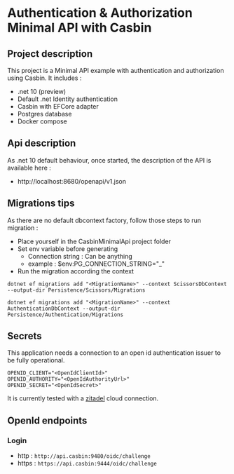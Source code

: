 # Authentication & Authorization Minimal API with Casbin

## Project description
This project is a Minimal API example with authentication and authorization using Casbin.
It includes :
- .net 10 (preview)
- Default .net Identity authentication
- Casbin with EFCore adapter
- Postgres database
- Docker compose

## Api description
As .net 10 default behaviour, once started, the description of the API is available here :
- http://localhost:8680/openapi/v1.json

## Migrations tips
As there are no default dbcontext factory, follow those steps to run migration :
- Place yourself in the CasbinMinimalApi project folder
- Set env variable before generating
  - Connection string : Can be anything
  - example : $env:PG_CONNECTION_STRING="_"
- Run the migration according the context
```
dotnet ef migrations add "<MigrationName>" --context ScissorsDbContext --output-dir Persistence/Scissors/Migrations
```
```
dotnet ef migrations add "<MigrationName>" --context AuthenticationDbContext --output-dir Persistence/Authentication/Migrations
```

## Secrets
This application needs a connection to an open id authentication issuer to be fully operational.
```env
OPENID_CLIENT="<OpenIdClientId>"
OPENID_AUTHORITY="<OpenIdAuthorityUrl>"
OPENID_SECRET="<OpenIdSecret>"
```
It is currently tested with a [zitadel](https://zitadel.com/) cloud connection.

## OpenId endpoints
### Login
- http : `http://api.casbin:9480/oidc/challenge`
- https : `https://api.casbin:9444/oidc/challenge`